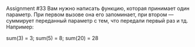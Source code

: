 Assignment #33
Вам нужно написать функцию, которая принимает один параметр. При первом вызове она его запоминает, 
при втором — суммирует переданный параметр с тем, что передали первый раз и тд. Например:

sum(3) = 3;
sum(5) = 8;
sum(20) = 28